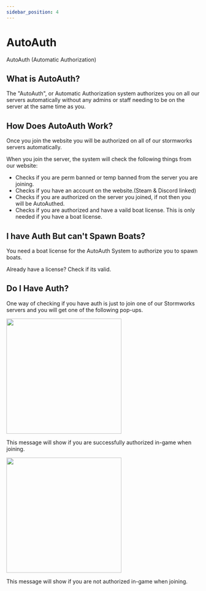 ```yaml
---
sidebar_position: 4
---
```


# AutoAuth
AutoAuth (Automatic Authorization)

## What is AutoAuth?

The "AutoAuth", or Automatic Authorization system authorizes you on all our servers automatically without any admins or staff needing to be on the server at the same time as you.


## How Does AutoAuth Work?

Once you join the website you will be authorized on all of our stormworks servers automatically.

When you join the server, the system will check the following things from our website:

- Checks if you are perm banned or temp banned from the server you are joining.
- Checks if you have an account on the website.(Steam & Discord linked)
- Checks if you are authorized on the server you joined, if not then you will be AutoAuthed.
- Checks if you are authorized and have a vaild boat license. This is only needed if you have a boat license.

## I have Auth But can't Spawn Boats?

You need a boat license for the AutoAuth System to authorize you to spawn boats.

Already have a license? Check if its valid.

## Do I Have Auth?

One way of checking if you have auth is just to join one of our Stormworks servers and you will get one of the following pop-ups.

<!-- css for flex -->
  <div class="flex-vcenter">
    <div class="img-mg">
      <img src="/img/autoauth/tsauth1.png" width="300px"/>
    </div>
<p>

This message will show if you are successfully authorized in-game when joining.

</p>
  </div>

<!-- css for flex -->
  <div class="flex-vcenter">
    <div class="img-mg">
      <img src="/img/autoauth/tsnoauth1.png" width="300px"/>
    </div>
<p>

This message will show if you are not authorized in-game when joining.

</p>
  </div>
